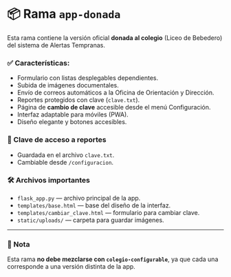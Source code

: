 # 📦 Rama `app-donada`

Esta rama contiene la versión oficial **donada al colegio** (Liceo de Bebedero) del sistema de Alertas Tempranas.

### ✅ Características:
- Formulario con listas desplegables dependientes.
- Subida de imágenes documentales.
- Envío de correos automáticos a la Oficina de Orientación y Dirección.
- Reportes protegidos con clave (`clave.txt`).
- Página de **cambio de clave** accesible desde el menú Configuración.
- Interfaz adaptable para móviles (PWA).
- Diseño elegante y botones accesibles.

### 🔐 Clave de acceso a reportes
- Guardada en el archivo `clave.txt`.
- Cambiable desde `/configuracion`.

### 🛠 Archivos importantes
- `flask_app.py` — archivo principal de la app.
- `templates/base.html` — base del diseño de la interfaz.
- `templates/cambiar_clave.html` — formulario para cambiar clave.
- `static/uploads/` — carpeta para guardar imágenes.

---

### 🧭 Nota
Esta rama **no debe mezclarse con `colegio-configurable`**, ya que cada una corresponde a una versión distinta de la app.

